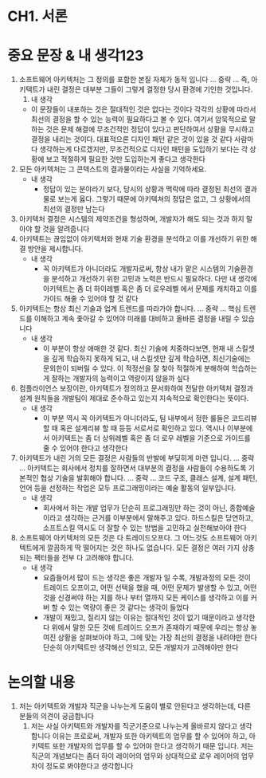 # CH1. 서론

# 중요 문장 & 내 생각123

1. 소프트웨어 아키텍처는 그 정의를 포함한 본질 자체가 동적 입니다 … 중략 … 즉, 아키텍트가 내린 결정은 대부분 그들이 그렇게 결정한 당시 환경에 기인한 것입니다.
    1. 내 생각
    - 이 문장들이 내포하는 것은 절대적인 것은 없다는 것이다 각각의 상황에 따라서 최선의 결정을 할 수 있는 능력이 필요하다고 볼 수 있다. 여기서 암묵적으로 말하는 것은 문제 해결에 무조건적인 정답이 있다고 판단하여서 상황을 무시하고 결정을 내리는 것이다. 대표적으론 디자인 패턴 같은 것이 있을 것 같다 사람마다 생각하는게 다르겠지만, 무조건적으로 디자인 패턴을 도입하기 보다는 각 상황에 보고 적절하게 필요한 것만 도입하는게 좋다고 생각한다
2. 모든 아키텍처는 그 콘텍스트의 결과물이라는 사실을 기억하세요.
    - 내 생각
        - 정답이 있는 분야라기 보다, 당시의 상황과 맥락에 따라 결정된 최선의 결과물로 보는게 옳다. 그렇기 때문에 아키텍쳐의 정답은 없고, 그 상황에서의 최선의 결정만 남는다
3. 아키텍처 결정은 시스템의 제약조건을 형성하며, 개발자가 해도 되는 것과 하지 말아야 할 것을 알려줍니다
4. 아키텍트는 끊임없이 아키텍처와 현재 기술 환경을 분석하고 이를 개선하기 위한 해결 방안을 제시합니다.
    - 내 생각
        - 꼭 아키텍트가 아니더라도 개발자로써, 항상 내가 맡은 시스템의 기술환경을 분석하고 개선하기 위한 고민과 노력은 반드시 필요하다. 다만 내 생각에 아키텍트는 좀 더 하이레벨 혹은 좀 더 로우레벨 에서 문제를 캐치하고 이를 가이드 해줄 수 있어야 할 것 같다
5. 아키텍트는 항상 최신 기술과 업계 트렌드를 따라가야 합니다. … 중략 … 핵심 트렌드를 이해하고 계속 좇아갈 수 있어야 미래를 대비하고 올바른 결정을 내릴 수 있습니다
    - 내 생각
        - 이 부분이 항상 애매한 것 같다. 최신 기술에 치중하다보면, 현재 내 스킬셋을 깊게 학습하지 못하게 되고, 내 스킬셋만 깊게 학습하면, 최신기술에는 문외한이 되버릴 수 있다. 이 적정선을 잘 찾아 적절하게 분해하여 학습하는게 잘하는 개발자의 능력이고 역량이지 않을까 싶다
6. 컴플라이언스 보장이란, 아키텍트가 정의하고 문서화하여 전달한 아키텍처 결정과 설계 원칙들을 개발팀이 제대로 준수하고 있는지 지속적으로 확인한다는 뜻이다.
    - 내 생각
        - 이 부분 역시 꼭 아키텍트가 아니더라도, 팀 내부에서 정한 룰들은 코드리뷰할 때 혹은 설계리뷰 할 때 등등 서로서로 확인하고 있다. 역시나 이부분에서 아키텍트는 좀 더 상위레벨 혹은 좀 더 로우 레벨을 기준으로 가이드를 줄 수 있어야 한다고 생각한다
7. 아키텍트가 내린 거의 모든 결정은 사람들의 반발에 부딪히게 마련 입니다. … 중략 … 아키텍트는 회사에서 정치를 잘하면서 대부분의 결정을 사람들이 수용하도록 기본적인 협상 기술을 발휘해야 합니다. … 중략 … 코드 구조, 클래스 설계, 설계 패턴, 언어 등을 선정하는 작업은 모두 프로그래밍이라는 예술 활동의 일부입니다.
    - 내 생각
        - 회사에서 하는 개발 업무가 단순히 프로그래밍만 하는 것이 아닌, 종합예술이라고 생각하는 근거를 이부분에서 말해주고 있다. 하드스킬은 당연하고, 소프트스킬 역시도 더 잘할 수 있는 방법을 고민하고 실천해보아야 한다
8. 소프트웨어 아키텍처의 모든 것은 다 트레이드오프다. 그 어느것도 소프트웨어 아키텍트에게 깔끔하게 딱 떨어지는 것은 하나도 없습니다. 모든 결정은 여러 가지 상충되는 팩터들을 전부 다 고려해야 합니다.
    - 내 생각
        - 요즘들어서 많이 드는 생각은 좋은 개발자 일 수록, 개발과정의 모든 것이 트레이드 오프이고, 어떤 선택을 했을 때, 어떤 문제가 발생할 수 있고, 어떤 것을 신경써야 하는 지를 하나 부터 열까지 모든 케이스를 생각하고 이를 커버 할 수 있는 역량이 좋은 것 같다는 생각이 들었다
        - 개발이 재밌고, 질리지 않는 이유는 절대적인 것이 없기 때문이라고 생각한다 위에서 말한 모든 것에 트레이드 오프가 존재하기 때문에 우리는 항상 놓여진 상황을 살펴보아야 하고, 그에 맞는 가장 최선의 결정을 내려야만 한다 단순히 아키텍트만 생각해선 안되고, 모든 개발자가 고려해야만 한다

# 논의할 내용

1. 저는 아키텍트와 개발자 직군을 나누는게 도움이 별로 안된다고 생각하는데, 다른 분들의 의견이 궁금합니다
    1. 저는 사실 아키텍트와 개발자를 직군기준으로 나누는게 올바르지 않다고 생각합니다 이유는 프로로써, 개발자 또한 아키텍트의 업무를 할 수 있어야 하고, 아키텍트 또한 개발자의 업무를 할 수 있어야 한다고 생각하기 때문 입니다. 저는 직군의 개념보다는 좀더 하이 레이어의 업무와 상대적으로 로우 레이어의 업무 차이 정도로 봐야한다고 생각합니다